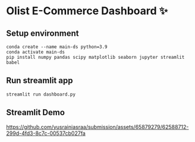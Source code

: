 # Olist E-Commerce Dashboard ✨

## Setup environment
```
conda create --name main-ds python=3.9
conda activate main-ds
pip install numpy pandas scipy matplotlib seaborn jupyter streamlit babel
```

## Run streamlit app
```
streamlit run dashboard.py
```

## Streamlit Demo


https://github.com/yusrainiasraa/submission/assets/65879279/62588712-299d-4fd3-8c7c-00537cb027fa


